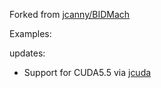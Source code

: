 Forked from [jcanny/BIDMach](https://github.com/jcanny/BIDMach)

Examples:


updates:
 - Support for CUDA5.5 via [jcuda](http://www.jcuda.org/)
